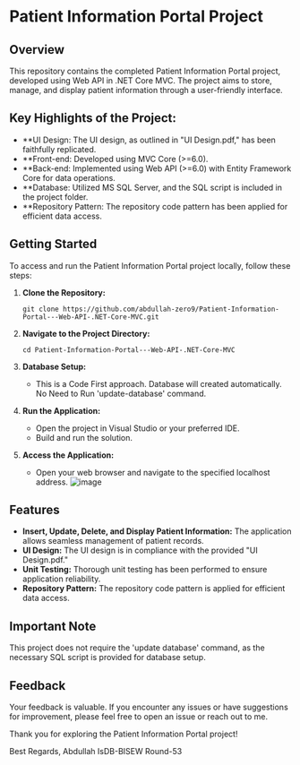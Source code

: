 # Patient Information Portal Project

## Overview

This repository contains the completed Patient Information Portal project, developed using Web API in .NET Core MVC. The project aims to store, manage, and display patient information through a user-friendly interface.

## Key Highlights of the Project:

- **UI Design: The UI design, as outlined in "UI Design.pdf," has been faithfully replicated.
- **Front-end: Developed using MVC Core (>=6.0).
- **Back-end: Implemented using Web API (>=6.0) with Entity Framework Core for data operations.
- **Database: Utilized MS SQL Server, and the SQL script is included in the project folder.
- **Repository Pattern: The repository code pattern has been applied for efficient data access.


## Getting Started

To access and run the Patient Information Portal project locally, follow these steps:

1. **Clone the Repository:**
   ```
   git clone https://github.com/abdullah-zero9/Patient-Information-Portal---Web-API-.NET-Core-MVC.git
   ```

2. **Navigate to the Project Directory:**
   ```
   cd Patient-Information-Portal---Web-API-.NET-Core-MVC
   ```

3. **Database Setup:**
   - This is a Code First approach. Database will created automatically. No Need to Run 'update-database' command.

4. **Run the Application:**
   - Open the project in Visual Studio or your preferred IDE.
   - Build and run the solution.

5. **Access the Application:**
   - Open your web browser and navigate to the specified localhost address.
![image](https://github.com/abdullah-zero9/Patient-Information-Portal---Web-API-.NET-Core-MVC/assets/126222065/16b5a8b5-515e-41c1-a8d4-76a532f081e5)

## Features

- **Insert, Update, Delete, and Display Patient Information:** The application allows seamless management of patient records.
- **UI Design:** The UI design is in compliance with the provided "UI Design.pdf."
- **Unit Testing:** Thorough unit testing has been performed to ensure application reliability.
- **Repository Pattern:** The repository code pattern is applied for efficient data access.

## Important Note

This project does not require the 'update database' command, as the necessary SQL script is provided for database setup.

## Feedback

Your feedback is valuable. If you encounter any issues or have suggestions for improvement, please feel free to open an issue or reach out to me.

Thank you for exploring the Patient Information Portal project!

Best Regards,
Abdullah
IsDB-BISEW
Round-53

